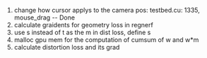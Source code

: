 1. change how cursor applys to the camera pos: testbed.cu: 1335, mouse_drag -- Done
2. calculate graidents for geometry loss in regnerf
3. use s instead of t as the m in dist loss, define s
4. malloc gpu mem for the computation of cumsum of w and w*m
5. calculate distortion loss and its grad